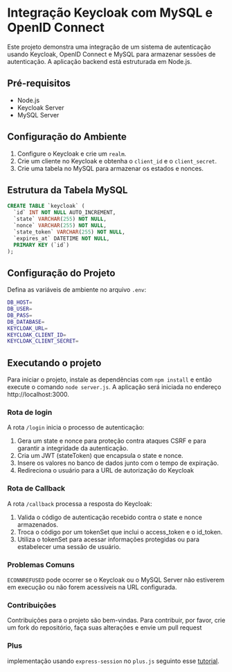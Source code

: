 # Integração Keycloak com MySQL e OpenID Connect

Este projeto demonstra uma integração de um sistema de autenticação usando Keycloak, OpenID Connect e MySQL para armazenar sessões de autenticação. A aplicação backend está estruturada em Node.js.

## Pré-requisitos

- Node.js
- Keycloak Server
- MySQL Server

## Configuração do Ambiente

1. Configure o Keycloak e crie um `realm`.
2. Crie um cliente no Keycloak e obtenha o `client_id` e o `client_secret`.
3. Crie uma tabela no MySQL para armazenar os estados e nonces.

## Estrutura da Tabela MySQL

```sql
CREATE TABLE `keycloak` (
  `id` INT NOT NULL AUTO_INCREMENT,
  `state` VARCHAR(255) NOT NULL,
  `nonce` VARCHAR(255) NOT NULL,
  `state_token` VARCHAR(255) NOT NULL,
  `expires_at` DATETIME NOT NULL,
  PRIMARY KEY (`id`)
);
```

## Configuração do Projeto

Defina as variáveis de ambiente no arquivo `.env`:

```bash
DB_HOST=
DB_USER=
DB_PASS=
DB_DATABASE=
KEYCLOAK_URL=
KEYCLOAK_CLIENT_ID=
KEYCLOAK_CLIENT_SECRET=

```

## Executando o projeto

Para iniciar o projeto, instale as dependências com `npm install` e então execute o comando `node server.js`. A aplicação será iniciada no endereço http://localhost:3000.

### Rota de login

A rota `/login` inicia o processo de autenticação:

1. Gera um state e nonce para proteção contra ataques CSRF e para garantir a integridade da autenticação.
2. Cria um JWT (stateToken) que encapsula o state e nonce.
3. Insere os valores no banco de dados junto com o tempo de expiração.
4. Redireciona o usuário para a URL de autorização do Keycloak

### Rota de Callback

A rota `/callback` processa a resposta do Keycloak:

1. Valida o código de autenticação recebido contra o state e nonce armazenados.
2. Troca o código por um tokenSet que inclui o access_token e o id_token.
3. Utiliza o tokenSet para acessar informações protegidas ou para estabelecer uma sessão de usuário.

### Problemas Comuns

`ECONNREFUSED` pode ocorrer se o Keycloak ou o MySQL Server não estiverem em execução ou não forem acessíveis na URL configurada.

### Contribuições

Contribuições para o projeto são bem-vindas. Para contribuir, por favor, crie um fork do repositório, faça suas alterações e envie um pull request

### Plus

implementação usando `express-session` no `plus.js` seguinto esse [tutorial]('https://medium.com/keycloak/keycloak-express-openid-client-fabea857f11f').
